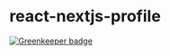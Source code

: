 # react-nextjs-profile

[![Greenkeeper badge](https://badges.greenkeeper.io/mCodex/react-nextjs-profile.svg)](https://greenkeeper.io/)